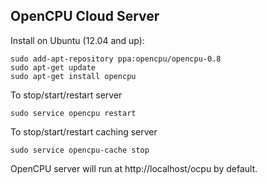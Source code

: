 OpenCPU Cloud Server
--------------------

Install on Ubuntu (12.04 and up):

    sudo add-apt-repository ppa:opencpu/opencpu-0.8
    sudo apt-get update
    sudo apt-get install opencpu
    
To stop/start/restart server

    sudo service opencpu restart
    
To stop/start/restart caching server

    sudo service opencpu-cache stop
    
OpenCPU server will run at http://localhost/ocpu by default.